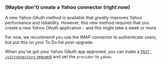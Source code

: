 ### (Maybe don't) create a Yahoo connector (right now)

A new Yahoo OAuth method is available that _greatly_ improves Yahoo performance and reliability. However, this new method requires that you create a new Yahoo OAuth application - and this might take a week or more.

For now, we recommend you use the IMAP connector to authenticate users, but put this on your To Do list post-upgrade.

When you've got your Yahoo OAuth app approved, you can make a [`POST /v3/connectors` request](https://developer.nylas.com/docs/api/v3/admin/#post-/v3/connectors) and set the `provider` to `yahoo`.
